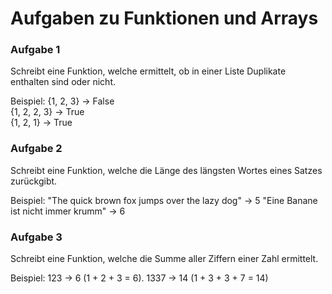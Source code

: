 # Aufgaben zu Funktionen und Arrays

### Aufgabe 1
Schreibt eine Funktion, welche ermittelt, ob in einer Liste Duplikate enthalten sind oder nicht.

Beispiel:
{1, 2, 3} -> False  
{1, 2, 2, 3} -> True  
{1, 2, 1} -> True  

### Aufgabe 2
Schreibt eine Funktion, welche die Länge des längsten Wortes eines Satzes zurückgibt.

Beispiel:
"The quick brown fox jumps over the lazy dog" -> 5
"Eine Banane ist nicht immer krumm" -> 6

### Aufgabe 3
Schreibt eine Funktion, welche die Summe aller Ziffern einer Zahl ermittelt.

Beispiel:
123 -> 6 (1 + 2 + 3 = 6). 
1337 -> 14 (1 + 3 + 3 + 7 = 14)
